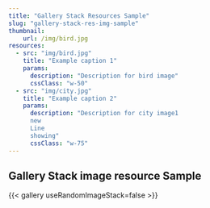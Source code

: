 ```yaml
---
title: "Gallery Stack Resources Sample"
slug: "gallery-stack-res-img-sample"
thumbnail:
    url: /img/bird.jpg
resources:
  - src: "img/bird.jpg"
    title: "Example caption 1"
    params:
      description: "Description for bird image"
      cssClass: "w-50"
  - src: "img/city.jpg"
    title: "Example caption 2"
    params:
      description: "Description for city image1
      new
      Line
      showing"
      cssClass: "w-75"
---
```


## Gallery Stack image resource Sample

{{< gallery useRandomImageStack=false >}}
